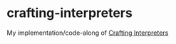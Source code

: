 # crafting-interpreters

My implementation/code-along of [Crafting Interpreters](https://craftinginterpreters.com)
